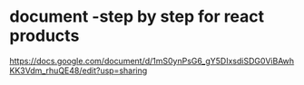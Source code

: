 # document -step by step for react products

https://docs.google.com/document/d/1mS0ynPsG6_gY5DIxsdiSDG0ViBAwhKK3Vdm_rhuQE48/edit?usp=sharing
